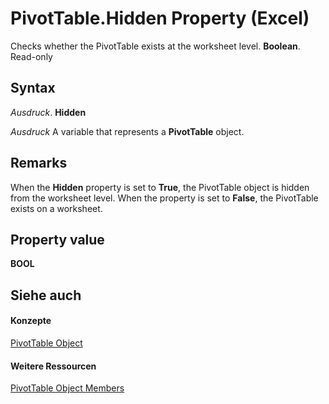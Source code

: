 
# PivotTable.Hidden Property (Excel)

Checks whether the PivotTable exists at the worksheet level.  **Boolean**. Read-only


## Syntax

 _Ausdruck_. **Hidden**

 _Ausdruck_ A variable that represents a **PivotTable** object.


## Remarks

When the  **Hidden** property is set to **True**, the PivotTable object is hidden from the worksheet level. When the property is set to **False**, the PivotTable exists on a worksheet.


## Property value

 **BOOL**


## Siehe auch


#### Konzepte


[PivotTable Object](a9c1d4a0-78a9-f9a6-6daf-91cb63e45842.md)
#### Weitere Ressourcen


[PivotTable Object Members](http://msdn.microsoft.com/library/8e8d1692-cf32-63c6-a1f6-54ddcc2a4964%28Office.15%29.aspx)